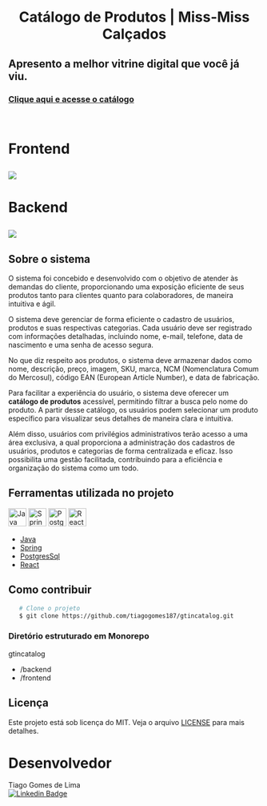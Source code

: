 <div>
<h1 align="center">
Catálogo de Produtos | Miss-Miss Calçados
</h1>
   <h2>Apresento a melhor vitrine digital que você já viu.</h2>
</div>

### [Clique aqui e acesse o catálogo](https://gtincatalog.netlify.app/)
<br>
<h1>
<p>Frontend</p>
<img src="https://ik.imagekit.io/dpiu5qcwt/desktop/oficial.png?updatedAt=1701486487550">
</h1>

<h1>
<p>Backend</p>
<img src="https://ik.imagekit.io/dpiu5qcwt/desktop/backend.png?updatedAt=1701487083636">
</h1>


## Sobre o sistema

O sistema foi concebido e desenvolvido com o objetivo de atender às demandas do cliente, proporcionando uma exposição eficiente de seus produtos tanto para clientes quanto para colaboradores, de maneira intuitiva e ágil.


O sistema deve gerenciar de forma eficiente o cadastro de usuários, produtos e suas respectivas categorias. Cada usuário deve ser registrado com informações detalhadas, incluindo nome, e-mail, telefone, data de nascimento e uma senha de acesso segura.

No que diz respeito aos produtos, o sistema deve armazenar dados como nome, descrição, preço, imagem, SKU, marca, NCM (Nomenclatura Comum do Mercosul), código EAN (European Article Number), e data de fabricação.

Para facilitar a experiência do usuário, o sistema deve oferecer um **catálogo de produtos** acessível, permitindo filtrar a busca pelo nome do produto. A partir desse catálogo, os usuários podem selecionar um produto específico para visualizar seus detalhes de maneira clara e intuitiva.

Além disso, usuários com privilégios administrativos terão acesso a uma área exclusiva, a qual proporciona a administração dos cadastros de usuários, produtos e categorias de forma centralizada e eficaz. Isso possibilita uma gestão facilitada, contribuindo para a eficiência e organização do sistema como um todo.

## Ferramentas utilizada no projeto
<p align="left"><a href="https://www.oracle.com/java/" target="_blank" rel="noreferrer"><img src="https://raw.githubusercontent.com/danielcranney/readme-generator/main/public/icons/skills/java-colored.svg" width="36" height="36" alt="Java" /></a>
<a href="https://spring.io/" target="_blank" rel="noreferrer"><img src="https://ik.imagekit.io/dpiu5qcwt/Icons/spring-3.svg?updatedAt=1701488065421" width="36" height="36" alt="Spring" /></a>
<a href="https://www.postgresql.org/" target="_blank" rel="noreferrer"><img src="https://raw.githubusercontent.com/danielcranney/readme-generator/main/public/icons/skills/postgresql-colored.svg" width="36" height="36" alt="PostgreSQL" /></a>
<a href="https://reactjs.org/" target="_blank" rel="noreferrer"><img src="https://raw.githubusercontent.com/danielcranney/readme-generator/main/public/icons/skills/react-colored.svg" width="36" height="36" alt="React" /></a>

</p>

 - [Java](https://docs.oracle.com/en/java/javase/17/)
 - [Spring](https://spring.io/)
 - [PostgresSql](https://www.postgresql.org/)
 - [React](https://react.dev/)

 ## Como contribuir
 ```bash
    # Clone o projeto
    $ git clone https://github.com/tiagogomes187/gtincatalog.git
 ```
### Diretório estruturado em **Monorepo**
 gtincatalog
- /backend
- /frontend

## Licença
Este projeto está sob licença do MIT. Veja o arquivo [LICENSE](https://github.com/tiagogomes187/gtincatalog/blob/b92e7482747734708d4795f81f18e410734fa97b/LICENSE) para mais detalhes.

# Desenvolvedor

Tiago Gomes de Lima<br>
[![Linkedin Badge](https://img.shields.io/badge/Tiago_Gomes-blue?style=flat-square&logo=Linkedin&logoColor=white&link=https://www.linkedin.com/in/tiago-gomes187/)](https://www.linkedin.com/in/tiago-gomes187/) 


